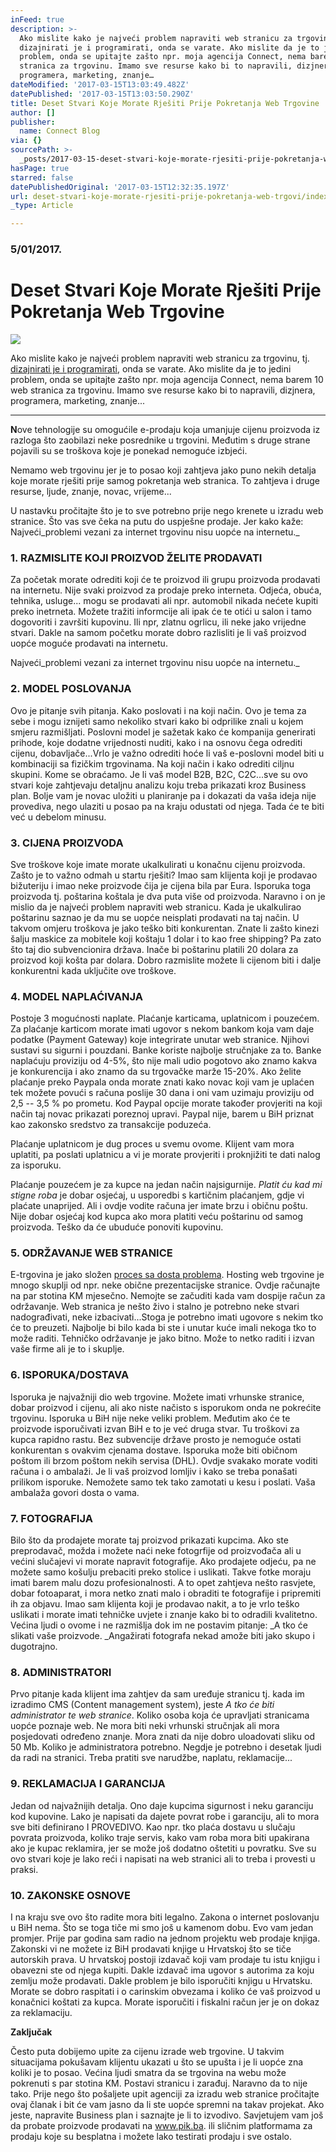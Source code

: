 ```yaml
---
inFeed: true
description: >-
  Ako mislite kako je najveći problem napraviti web stranicu za trgovinu, tj.
  dizajnirati je i programirati, onda se varate. Ako mislite da je to jedini
  problem, onda se upitajte zašto npr. moja agencija Connect, nema barem 10 web
  stranica za trgovinu. Imamo sve resurse kako bi to napravili, dizjnera,
  programera, marketing, znanje…
dateModified: '2017-03-15T13:03:49.482Z'
datePublished: '2017-03-15T13:03:50.290Z'
title: Deset Stvari Koje Morate Rješiti Prije Pokretanja Web Trgovine
author: []
publisher:
  name: Connect Blog
via: {}
sourcePath: >-
  _posts/2017-03-15-deset-stvari-koje-morate-rjesiti-prije-pokretanja-web-trgovi.md
hasPage: true
starred: false
datePublishedOriginal: '2017-03-15T12:32:35.197Z'
url: deset-stvari-koje-morate-rjesiti-prije-pokretanja-web-trgovi/index.html
_type: Article

---
```

### 5/01/2017\.

# Deset Stvari Koje Morate Rješiti Prije Pokretanja Web Trgovine
![](https://the-grid-user-content.s3-us-west-2.amazonaws.com/d6c2bef4-7f59-44c3-8e9a-1c32d6343f4d.jpg)

Ako mislite kako je najveći problem napraviti web stranicu za trgovinu, tj. [dizajnirati je i programirati][0], onda se varate. Ako mislite da je to jedini problem, onda se upitajte zašto npr. moja agencija Connect, nema barem 10 web stranica za trgovinu. Imamo sve resurse kako bi to napravili, dizjnera, programera, marketing, znanje...

---

**N**ove tehnologije su omogućile e-prodaju koja umanjuje cijenu proizvoda iz razloga što zaobilazi neke posrednike u trgovini. Međutim s druge strane pojavili su se troškova koje je ponekad nemoguće izbjeći.

Nemamo web trgovinu jer je to posao koji zahtjeva jako puno nekih detalja koje morate rješiti prije samog pokretanja web stranica. To zahtjeva i druge resurse, ljude, znanje, novac, vrijeme...

U nastavku pročitajte što je to sve potrebno prije nego krenete u izradu web stranice. Što vas sve čeka na putu do uspješne prodaje. Jer kako kaže: Najveći_problemi vezani za internet trgovinu nisu uopće na internetu._

### 1\. RAZMISLITE KOJI PROIZVOD ŽELITE PRODAVATI

Za početak morate odrediti koji će te proizvod ili grupu proizvoda prodavati na internetu. Nije svaki proizvod za prodaje preko interneta. Odjeća, obuća, tehnika, usluge... mogu se prodavati ali npr. automobil nikada nećete kupiti preko inetrneta. Možete tražiti informcije ali ipak će te otići u salon i tamo dogovoriti i završiti kupovinu. Ili npr, zlatnu ogrlicu, ili neke jako vrijedne stvari. Dakle na samom početku morate dobro razlisliti je li vaš proizvod uopće moguće prodavati na internetu.

Najveći_problemi vezani za internet trgovinu nisu uopće na internetu._

### 2\. MODEL POSLOVANJA

Ovo je pitanje svih pitanja. Kako poslovati i na koji način. Ovo je tema za sebe i mogu iznijeti samo nekoliko stvari kako bi odprilike znali u kojem smjeru razmišljati. Poslovni model je sažetak kako će kompanija generirati prihode, koje dodatne vrijednosti nuditi, kako i na osnovu čega odrediti cijenu, dobavljače...Vrlo je važno odrediti hoće li vaš e-poslovni model biti u kombinaciji sa fizičkim trgovinama. Na koji način i kako odrediti ciljnu skupini. Kome se obraćamo. Je li vaš model B2B, B2C, C2C...sve su ovo stvari koje zahtjevaju detaljnu analizu koju treba prikazati kroz Business plan. Bolje vam je novac uložiti u planiranje pa i dokazati da vaša ideja nije provediva, nego ulaziti u posao pa na kraju odustati od njega. Tada će te biti već u debelom minusu.

### 3\. CIJENA PROIZVODA

Sve troškove koje imate morate ukalkulirati u konačnu cijenu proizvoda. Zašto je to važno odmah u startu rješiti? Imao sam klijenta koji je prodavao bižuteriju i imao neke proizvode čija je cijena bila par Eura. Isporuka toga proizvoda tj. poštarina koštala je dva puta više od proizvoda. Naravno i on je mislio da je najveći problem napraviti web stranicu. Kada je ukalkulirao poštarinu saznao je da mu se uopće neisplati prodavati na taj način. U takvom omjeru troškova je jako teško biti konkurentan. Znate li zašto kinezi šalju maskice za mobitele koji koštaju 1 dolar i to kao free shipping? Pa zato što taj dio subvencionira država. Inače bi poštarinu platili 20 dolara za proizvod koji košta par dolara. Dobro razmislite možete li cijenom biti i dalje konkurentni kada uključite ove troškove.

### 4\. MODEL NAPLAĆIVANJA

Postoje 3 mogućnosti naplate. Plaćanje karticama, uplatnicom i pouzećem. Za plaćanje karticom morate imati ugovor s nekom bankom koja vam daje podatke (Payment Gateway) koje integrirate unutar web stranice. Njihovi sustavi su sigurni i pouzdani. Banke koriste najbolje stručnjake za to. Banke naplaćuju proviziju od 4-5%, što nije mali udio pogotovo ako znamo kakva je konkurencija i ako znamo da su trgovačke marže 15-20%. Ako želite plaćanje preko Paypala onda morate znati kako novac koji vam je uplaćen tek možete povući s računa poslije 30 dana i oni vam uzimaju proviziju od 2,5 -- 3,5 % po prometu. Kod Paypal opcije morate također provjeriti na koji način taj novac prikazati poreznoj upravi. Paypal nije, barem u BiH priznat kao zakonsko sredstvo za transakcije poduzeća.

Plaćanje uplatnicom je dug proces u svemu ovome. Klijent vam mora uplatiti, pa poslati uplatnicu a vi je morate provjeriti i proknjižiti te dati nalog za isporuku.

Plaćanje pouzećem je za kupce na jedan način najsigurnije. _Platit ću kad mi stigne roba_ je dobar osjećaj, u usporedbi s kartičnim plaćanjem, gdje vi plaćate unaprijed. Ali i ovdje vodite računa jer imate brzu i običnu poštu. Nije dobar osjećaj kod kupca ako mora platiti veću poštarinu od samog proizvoda. Teško da će ubuduće ponoviti kupovinu.

### 5\. ODRŽAVANJE WEB STRANICE

E-trgovina je jako složen [proces sa dosta problema][1]. Hosting web trgovine je mnogo skuplji od npr. neke obične prezentacijske stranice. Ovdje računajte na par stotina KM mjesečno. Nemojte se začuditi kada vam dospije račun za održavanje. Web stranica je nešto živo i stalno je potrebno neke stvari nadograđivati, neke izbacivati...Stoga je potrebno imati ugovore s nekim tko će to preuzeti. Najbolje bi bilo kada bi ste i unutar kuće imali nekoga tko to može raditi. Tehničko održavanje je jako bitno. Može to netko raditi i izvan vaše firme ali je to i skuplje.

### 6\. ISPORUKA/DOSTAVA

Isporuka je najvažniji dio web trgovine. Možete imati vrhunske stranice, dobar proizvod i cijenu, ali ako niste načisto s isporukom onda ne pokrećite trgovinu. Isporuka u BiH nije neke veliki problem. Međutim ako će te proizvode isporučivati izvan BiH e to je već druga stvar. Tu troškovi za kupca rapidno rastu. Bez subvencije države prosto je nemoguće ostati konkurentan s ovakvim cjenama dostave. Isporuka može biti običnom poštom ili brzom poštom nekih servisa (DHL). Ovdje svakako morate voditi računa i o ambalaži. Je li vaš proizvod lomljiv i kako se treba ponašati prilikom isporuke. Nemožete samo tek tako zamotati u kesu i poslati. Vaša ambalaža govori dosta o vama.

### 7\. FOTOGRAFIJA

Bilo što da prodajete morate taj proizvod prikazati kupcima. Ako ste preprodavač, možda i možete naći neke fotogrfije od proizvođača ali u većini slučajevi vi morate napravit fotografije. Ako prodajete odjeću, pa ne možete samo košulju prebaciti preko stolice i uslikati. Takve fotke moraju imati barem malu dozu profesionalnosti. A to opet zahtjeva nešto rasvjete, dobar fotoaparat, i mora netko znati malo i obraditi te fotografije i pripremiti ih za objavu. Imao sam klijenta koji je prodavao nakit, a to je vrlo teško uslikati i morate imati tehničke uvjete i znanje kako bi to odradili kvalitetno. Većina ljudi o ovome i ne razmišlja dok im ne postavim pitanje: _A tko će slikati vaše proizvode. _Angažirati fotografa nekad amože biti jako skupo i dugotrajno.

### 8\. ADMINISTRATORI

Prvo pitanje kada klijent ima zahtjev da sam uređuje stranicu tj. kada im izradimo CMS (Content management system), jeste _A tko će biti administrator te web stranice_. Koliko osoba koja će upravljati stranicama uopće poznaje web. Ne mora biti neki vrhunski stručnjak ali mora posjedovati određeno znanje. Mora znati da nije dobro uloadovati sliku od 50 Mb. Koliko je administratora potrebno. Negdje je potrebno i desetak ljudi da radi na stranici. Treba pratiti sve narudžbe, naplatu, reklamacije...

### 9\. REKLAMACIJA I GARANCIJA

Jedan od najvažnijih detalja. Ono daje kupcima sigurnost i neku garanciju kod kupovine. Lako je napisati da dajete povrat robe i garanciju, ali to mora sve biti definirano I PROVEDIVO. Kao npr. tko plaća dostavu u slučaju povrata proizvoda, koliko traje servis, kako vam roba mora biti upakirana ako je kupac reklamira, jer se može još dodatno oštetiti u povratku. Sve su ovo stvari koje je lako reći i napisati na web stranici ali to treba i provesti u praksi.

### 10\. ZAKONSKE OSNOVE

I na kraju sve ovo što radite mora biti legalno. Zakona o internet poslovanju u BiH nema. Što se toga tiče mi smo još u kamenom dobu. Evo vam jedan promjer. Prije par godina sam radio na jednom projektu web prodaje knjiga. Zakonski vi ne možete iz BiH prodavati knjige u Hrvatskoj što se tiče autorskih prava. U hrvatskoj postoji izdavač koji vam prodaje tu istu knjigu i obavezni ste od njega kupiti. Dakle izdavač ima ugovor s autorima za koju zemlju može prodavati. Dakle problem je bilo isporučiti knjigu u Hrvatsku. Morate se dobro raspitati i o carinskim obvezama i koliko će vaš proizvod u konačnici koštati za kupca. Morate isporučiti i fiskalni račun jer je on dokaz za reklamaciju.

**Zaključak**

Često puta dobijemo upite za cijenu izrade web trgovine. U takvim situacijama pokušavam klijentu ukazati u što se upušta i je li uopće zna koliki je to posao. Većina ljudi smatra da se trgovina na webu može pokrenuti s par stotina KM. Postavi stranicu i zarađuj. Naravno da to nije tako. Prije nego što pošaljete upit agenciji za izradu web stranice pročitajte ovaj članak i bit će vam jasno da li ste uopće spremni na takav projekat. Ako jeste, napravite Business plan i saznajte je li to izvodivo. Savjetujem vam još da probate proizvode prodavati na www.pik.ba. ili sličnim platformama za prodaju koje su besplatna i možete lako testirati prodaju i sve ostalo.

[0]: http://connect.ba/kako-napraviti-web-stranicu-za-0-km/
[1]: http://www.draganvaragic.com/blog/cesti-problemi-i-njihova-resenja-pri-kreiranju-e-trgovine/